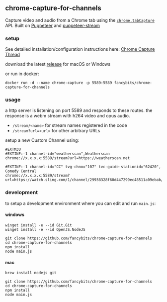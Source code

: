 ## chrome-capture-for-channels

Capture video and audio from a Chrome tab using the [`chrome.tabCapture`](https://developer.chrome.com/docs/extensions/reference/tabCapture/) API. Built on [Puppeteer](https://pptr.dev/) and [puppeteer-stream](https://github.com/SamuelScheit/puppeteer-stream)

### setup

See detailed installation/configuration instructions here:
[Chrome Capture Thread](https://community.getchannels.com/t/chrome-capture-for-channels/36667/130)

download the latest [release](https://github.com/fancybits/chrome-capture-for-channels/releases) for macOS or Windows

or run in docker:

```
docker run -d --name chrome-capture -p 5589:5589 fancybits/chrome-capture-for-channels
```

### usage

a http server is listening on port 5589 and responds to these routes. the response is a webm stream with h264 video and opus audio.

- `/stream/<name>` for stream names registered in the code
- `/stream?url=<url>` for other arbitrary URLs

setup a new Custom Channel using:

```
#EXTM3U
#EXTINF:-1 channel-id="weatherscan",Weatherscan
chrome://x.x.x.x:5589/stream?url=https://weatherscan.net

#EXTINF:-1 channel-id="CC" tvg-chno="107" tvc-guide-stationid="62420", Comedy Central
chrome://x.x.x.x:5589/stream?url=https://watch.sling.com/1/channel/29938328f60d447299ec48511a09ebab/watch

```

### development

to setup a development environment where you can edit and run `main.js`:

#### windows

```
winget install -e --id Git.Git
winget install -e --id OpenJS.NodeJS

git clone https://github.com/fancybits/chrome-capture-for-channels
cd chrome-capture-for-channels
npm install
node main.js
```

#### mac

```
brew install nodejs git

git clone https://github.com/fancybits/chrome-capture-for-channels
cd chrome-capture-for-channels
npm install
node main.js
```
